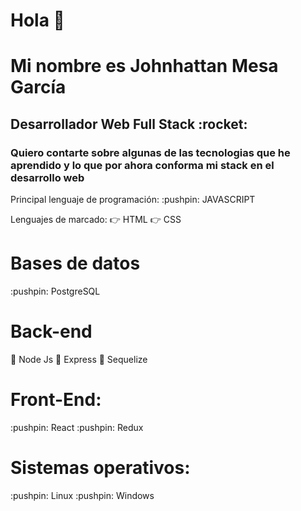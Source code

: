 <h1>Hola 👋 </h1>


<h1>Mi nombre es Johnhattan Mesa García</h1>
<h2>Desarrollador Web Full Stack :rocket: </h2>

<h3>Quiero contarte sobre algunas de las tecnologias que he aprendido y lo que por ahora conforma mi stack en el desarrollo web</h3>

<p>
Principal lenguaje de programación: 
:pushpin: JAVASCRIPT

 Lenguajes de marcado:
:point_right: HTML 
:point_right: CSS 
</p>

<h1>Bases de datos</h1>
:pushpin: PostgreSQL

<h1>Back-end</h1>

:pushpin: Node Js 
:pushpin: Express 
:pushpin: Sequelize



<h1>Front-End:</h1>
:pushpin: React
:pushpin: Redux

<h1>Sistemas operativos:</h1>
:pushpin: Linux
:pushpin: Windows
